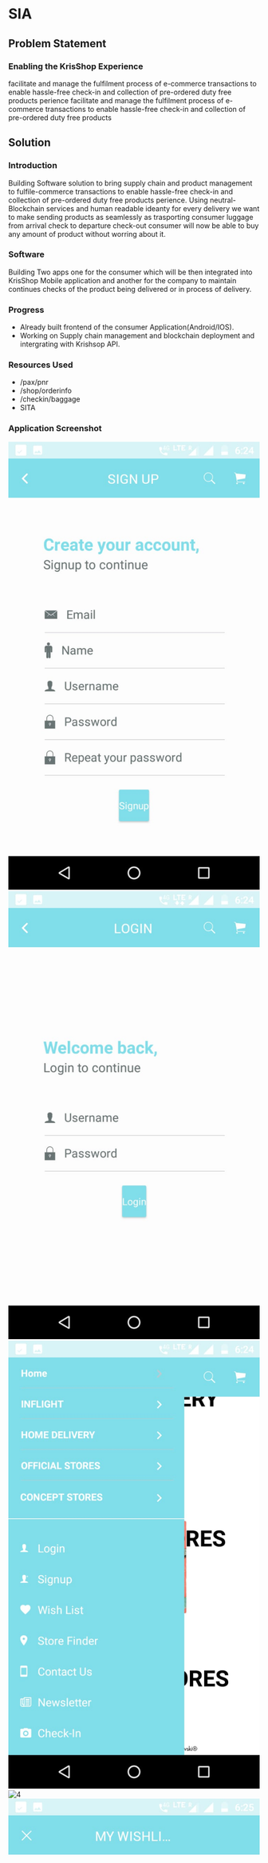 # SIA

## Problem Statement
### Enabling the KrisShop Experience
facilitate and manage the fulfilment process of e-commerce transactions to enable hassle-free check-in and collection of pre-ordered duty free products perience
facilitate and manage the fulfilment process of e-commerce transactions to enable hassle-free check-in and collection of pre-ordered duty free products 

## Solution 

### Introduction
Building Software solution to bring supply chain and product management to fulfile-commerce transactions to enable hassle-free check-in and collection of pre-ordered duty free products perience. Using neutral-Blockchain services and human readable ideanty for every delivery we want to make sending products as seamlessly as trasporting consumer luggage from arrival check to departure check-out consumer will now be able to buy any amount of product without worring about it.

### Software 
Building Two apps one for the consumer which will be then integrated into KrisShop Mobile application and another for the company to maintain continues checks of the product being delivered or in process of delivery.

### Progress
- Already built frontend of the consumer Application(Android/IOS).
- Working on Supply chain management and blockchain deployment and intergrating with Krishsop API.

### Resources Used
- /pax/pnr
- /shop/orderinfo
- /checkin/baggage
- SITA

### Application Screenshot

![very good|512x397, 20%](https://github.com/TheAlgo/SIA-App/blob/master/Screenshot1.jpeg)
![2](https://github.com/TheAlgo/SIA-App/blob/master/Screenshot2.jpeg )
![3](https://github.com/TheAlgo/SIA-App/blob/master/Screenshot3.jpeg )
![4](https://github.com/TheAlgo/SIA-App/blob/master/Screenshot4.jpeg )
![5](https://github.com/TheAlgo/SIA-App/blob/master/Screenshot5.jpeg )
![6](https://github.com/TheAlgo/SIA-App/blob/master/Screenshot6.jpeg )
![7](https://github.com/TheAlgo/SIA-App/blob/master/Screenshot7.jpeg )
![8](https://github.com/TheAlgo/SIA-App/blob/master/Screenshot8.jpeg )
![9](https://github.com/TheAlgo/SIA-App/blob/master/Screenshot9.jpeg )
![10](https://github.com/TheAlgo/SIA-App/blob/master/Screenshot10.jpeg)

## Go-to market stratergy
To have a competitive advantage while integrating seamlessly with online shopping in Krisshop, having an all software product with little or no external support is crucial. 

Our go to market strategy involves supply chain management on and off air to have 70% higher performance. It will help us deliver sizeable products with better reliability and traceability in an end to end manner. Tho we cannot completely remove ground work we can help assist already built supply chain system to deliver more. Adding more revenue to the system just by products that can directly be delivered to the destination with 100 percent reliability and to the user with no rebound whatsoever. 

## Team Experience and Skill Set

- Akram Ansari - Backend/Blockchain Developer
- Dhiraj Kumar Jain - Full Stack/Application Developer
- Anurag Sarkar - Machine Learning/Blockchain Developer

## Past Experience:
- HoneyWell Aerospace Hackathon (India) - Winner
- Google Devfest 2016/2017 (India) - Winner
- HackHarvard (USA) - Runner Up
- Johnson Controls R&D hack (India) - Winner
- Rajasthan Hack 2017 (India) - Runner Up
- IEEE region-10 hack(2017) (India) - Winner
